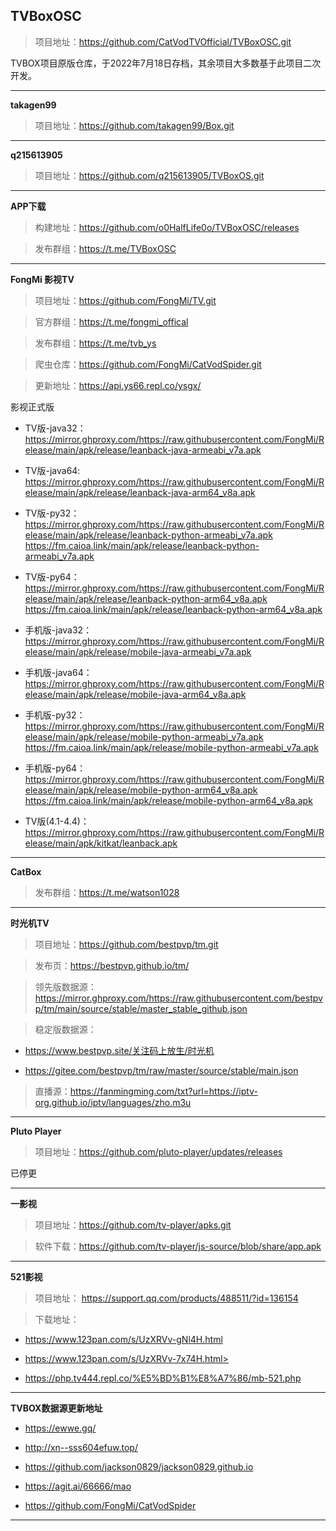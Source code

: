 ## **TVBoxOSC**

>项目地址：<https://github.com/CatVodTVOfficial/TVBoxOSC.git>

TVBOX项目原版仓库，于2022年7月18日存档，其余项目大多数基于此项目二次开发。

---
**takagen99**

>项目地址：<https://github.com/takagen99/Box.git>

---
**q215613905**

>项目地址：<https://github.com/q215613905/TVBoxOS.git>

---
**APP下载**

>构建地址：<https://github.com/o0HalfLife0o/TVBoxOSC/releases>

>发布群组：<https://t.me/TVBoxOSC>

---
**FongMi 影视TV**

>项目地址：<https://github.com/FongMi/TV.git>

>官方群组：<https://t.me/fongmi_offical>

>发布群组：<https://t.me/tvb_ys>

>爬虫仓库：<https://github.com/FongMi/CatVodSpider.git>

>更新地址：<https://api.ys66.repl.co/ysgx/>

影视正式版

-    TV版-java32：<https://mirror.ghproxy.com/https://raw.githubusercontent.com/FongMi/Release/main/apk/release/leanback-java-armeabi_v7a.apk>

-    TV版-java64: <https://mirror.ghproxy.com/https://raw.githubusercontent.com/FongMi/Release/main/apk/release/leanback-java-arm64_v8a.apk>

-    TV版-py32：<https://mirror.ghproxy.com/https://raw.githubusercontent.com/FongMi/Release/main/apk/release/leanback-python-armeabi_v7a.apk>
                <https://fm.caioa.link/main/apk/release/leanback-python-armeabi_v7a.apk>

-    TV版-py64：<https://mirror.ghproxy.com/https://raw.githubusercontent.com/FongMi/Release/main/apk/release/leanback-python-arm64_v8a.apk>
                <https://fm.caioa.link/main/apk/release/leanback-python-arm64_v8a.apk>

-    手机版-java32：<https://mirror.ghproxy.com/https://raw.githubusercontent.com/FongMi/Release/main/apk/release/mobile-java-armeabi_v7a.apk>

-    手机版-java64：<https://mirror.ghproxy.com/https://raw.githubusercontent.com/FongMi/Release/main/apk/release/mobile-java-arm64_v8a.apk>

-    手机版-py32：<https://mirror.ghproxy.com/https://raw.githubusercontent.com/FongMi/Release/main/apk/release/mobile-python-armeabi_v7a.apk>
                 <https://fm.caioa.link/main/apk/release/mobile-python-armeabi_v7a.apk>

-    手机版-py64：<https://mirror.ghproxy.com/https://raw.githubusercontent.com/FongMi/Release/main/apk/release/mobile-python-arm64_v8a.apk>
                 <https://fm.caioa.link/main/apk/release/mobile-python-arm64_v8a.apk>

-    TV版(4.1-4.4)：<https://mirror.ghproxy.com/https://raw.githubusercontent.com/FongMi/Release/main/apk/kitkat/leanback.apk>

---
**CatBox**

>发布群组：<https://t.me/watson1028>

---
**时光机TV**

>项目地址：<https://github.com/bestpvp/tm.git>

>发布页：<https://bestpvp.github.io/tm/>

>领先版数据源：<https://mirror.ghproxy.com/https://raw.githubusercontent.com/bestpvp/tm/main/source/stable/master_stable_github.json>

>稳定版数据源：

- <https://www.bestpvp.site/关注码上放生/时光机>
          
- <https://gitee.com/bestpvp/tm/raw/master/source/stable/main.json>

>直播源：<https://fanmingming.com/txt?url=https://iptv-org.github.io/iptv/languages/zho.m3u>

---
**Pluto Player**

>项目地址：<https://github.com/pluto-player/updates/releases>

已停更

---

**一影视**

>项目地址：<https://github.com/tv-player/apks.git>

>软件下载：<https://github.com/tv-player/js-source/blob/share/app.apk>


---
**521影视**

>项目地址：
    <https://support.qq.com/products/488511/?id=136154>

>下载地址：

- <https://www.123pan.com/s/UzXRVv-gNl4H.html>

- https://www.123pan.com/s/UzXRVv-7x74H.html>
 
- <https://php.tv444.repl.co/%E5%BD%B1%E8%A7%86/mb-521.php>

---
**TVBOX数据源更新地址**

-    <https://ewwe.gq/>

-    <http://xn--sss604efuw.top/>

-    <https://github.com/jackson0829/jackson0829.github.io>

-    <https://agit.ai/66666/mao>

-    <https://github.com/FongMi/CatVodSpider>

---

